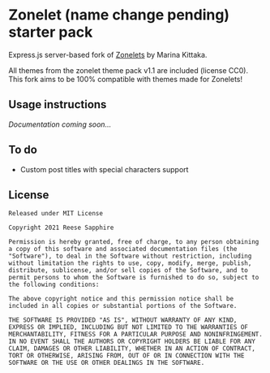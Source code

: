 # Zonelet (name change pending) starter pack

Express.js server-based fork of [Zonelets](https://zonelets.net/) by Marina Kittaka.

All themes from the zonelet theme pack v1.1 are included (license CC0). This fork aims to be 100% compatible with themes made for Zonelets!

## Usage instructions
*Documentation coming soon...*

## To do
- Custom post titles with special characters support

## License

```
Released under MIT License

Copyright 2021 Reese Sapphire

Permission is hereby granted, free of charge, to any person obtaining a copy of this software and associated documentation files (the "Software"), to deal in the Software without restriction, including without limitation the rights to use, copy, modify, merge, publish, distribute, sublicense, and/or sell copies of the Software, and to permit persons to whom the Software is furnished to do so, subject to the following conditions:

The above copyright notice and this permission notice shall be included in all copies or substantial portions of the Software.

THE SOFTWARE IS PROVIDED "AS IS", WITHOUT WARRANTY OF ANY KIND, EXPRESS OR IMPLIED, INCLUDING BUT NOT LIMITED TO THE WARRANTIES OF MERCHANTABILITY, FITNESS FOR A PARTICULAR PURPOSE AND NONINFRINGEMENT. IN NO EVENT SHALL THE AUTHORS OR COPYRIGHT HOLDERS BE LIABLE FOR ANY CLAIM, DAMAGES OR OTHER LIABILITY, WHETHER IN AN ACTION OF CONTRACT, TORT OR OTHERWISE, ARISING FROM, OUT OF OR IN CONNECTION WITH THE SOFTWARE OR THE USE OR OTHER DEALINGS IN THE SOFTWARE.
```
